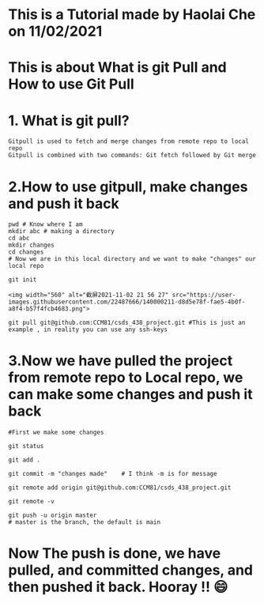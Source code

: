 # This is a Tutorial made by Haolai Che on 11/02/2021
# This is about What is git Pull and How to use Git Pull

# 1. What is git pull?
    Gitpull is used to fetch and merge changes from remote repo to local repo
    Gitpull is combined with two commands: Git fetch followed by Git merge

# 2.How to use gitpull, make changes and push it back
    pwd # Know where I am 
    mkdir abc # making a directory
    cd abc 
    mkdir changes
    cd changes
    # Now we are in this local directory and we want to make "changes" our local repo
    
    git init
    
    <img width="560" alt="截屏2021-11-02 21 56 27" src="https://user-images.githubusercontent.com/22487666/140000211-d8d5e78f-fae5-4b0f-a8f4-b57f4fcb4683.png">
    
    git pull git@github.com:CCM81/csds_438_project.git #This is just an example , in reality you can use any ssh-keys
    
# 3.Now we have pulled the project from remote repo to Local repo, we can make some changes and push it back
    #First we make some changes
    
    git status
    
    git add . 
    
    git commit -m "changes made"    # I think -m is for message
    
    git remote add origin git@github.com:CCM81/csds_438_project.git
    
    git remote -v
    
    git push -u origin master
    # master is the branch, the default is main
    
# Now The push is done, we have pulled, and committed changes, and then pushed it back. Hooray !! 😄 
    


